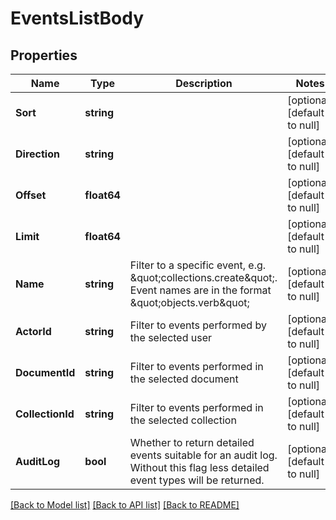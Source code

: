 # EventsListBody

## Properties
Name | Type | Description | Notes
------------ | ------------- | ------------- | -------------
**Sort** | **string** |  | [optional] [default to null]
**Direction** | **string** |  | [optional] [default to null]
**Offset** | **float64** |  | [optional] [default to null]
**Limit** | **float64** |  | [optional] [default to null]
**Name** | **string** | Filter to a specific event, e.g. \&quot;collections.create\&quot;. Event names are in the format \&quot;objects.verb\&quot; | [optional] [default to null]
**ActorId** | **string** | Filter to events performed by the selected user | [optional] [default to null]
**DocumentId** | **string** | Filter to events performed in the selected document | [optional] [default to null]
**CollectionId** | **string** | Filter to events performed in the selected collection | [optional] [default to null]
**AuditLog** | **bool** | Whether to return detailed events suitable for an audit log. Without this flag less detailed event types will be returned. | [optional] [default to null]

[[Back to Model list]](../README.md#documentation-for-models) [[Back to API list]](../README.md#documentation-for-api-endpoints) [[Back to README]](../README.md)

